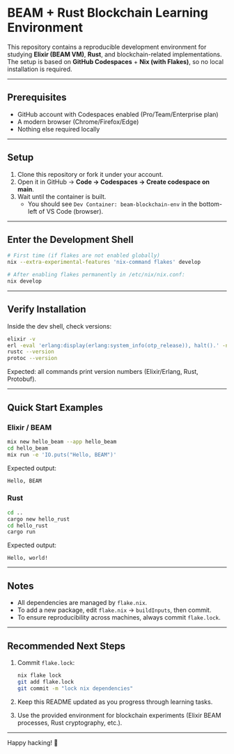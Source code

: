 # BEAM + Rust Blockchain Learning Environment

This repository contains a reproducible development environment for studying **Elixir (BEAM VM)**, **Rust**, and blockchain-related implementations.  
The setup is based on **GitHub Codespaces** + **Nix (with Flakes)**, so no local installation is required.

---

## Prerequisites
- GitHub account with Codespaces enabled (Pro/Team/Enterprise plan)
- A modern browser (Chrome/Firefox/Edge)
- Nothing else required locally

---

## Setup

1. Clone this repository or fork it under your account.
2. Open it in GitHub → **Code → Codespaces → Create codespace on main**.
3. Wait until the container is built.  
   - You should see `Dev Container: beam-blockchain-env` in the bottom-left of VS Code (browser).

---

## Enter the Development Shell

```bash
# First time (if flakes are not enabled globally)
nix --extra-experimental-features 'nix-command flakes' develop

# After enabling flakes permanently in /etc/nix/nix.conf:
nix develop
````

---

## Verify Installation

Inside the dev shell, check versions:

```bash
elixir -v
erl -eval 'erlang:display(erlang:system_info(otp_release)), halt().' -noshell
rustc --version
protoc --version
```

Expected: all commands print version numbers (Elixir/Erlang, Rust, Protobuf).

---

## Quick Start Examples

### Elixir / BEAM

```bash
mix new hello_beam --app hello_beam
cd hello_beam
mix run -e 'IO.puts("Hello, BEAM")'
```

Expected output:

```
Hello, BEAM
```

### Rust

```bash
cd ..
cargo new hello_rust
cd hello_rust
cargo run
```

Expected output:

```
Hello, world!
```

---

## Notes

* All dependencies are managed by `flake.nix`.
* To add a new package, edit `flake.nix` → `buildInputs`, then commit.
* To ensure reproducibility across machines, always commit `flake.lock`.

---

## Recommended Next Steps

1. Commit `flake.lock`:

   ```bash
   nix flake lock
   git add flake.lock
   git commit -m "lock nix dependencies"
   ```
2. Keep this README updated as you progress through learning tasks.
3. Use the provided environment for blockchain experiments (Elixir BEAM processes, Rust cryptography, etc.).

---

Happy hacking! 🚀
